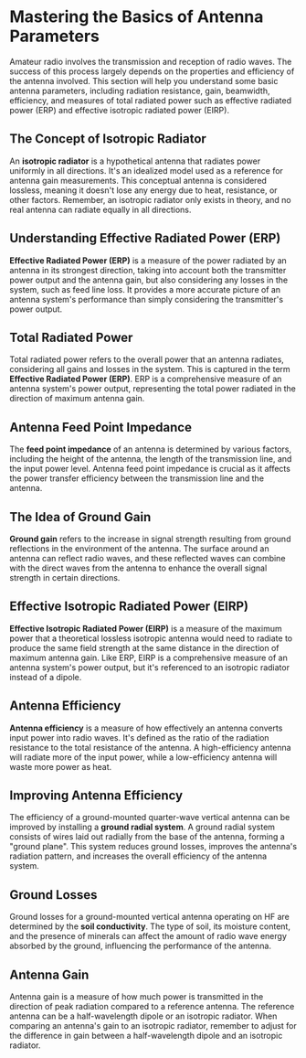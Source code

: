 # Mastering the Basics of Antenna Parameters

Amateur radio involves the transmission and reception of radio waves. The success of this process largely depends on the properties and efficiency of the antenna involved. This section will help you understand some basic antenna parameters, including radiation resistance, gain, beamwidth, efficiency, and measures of total radiated power such as effective radiated power (ERP) and effective isotropic radiated power (EIRP).

## The Concept of Isotropic Radiator

An **isotropic radiator** is a hypothetical antenna that radiates power uniformly in all directions. It's an idealized model used as a reference for antenna gain measurements. This conceptual antenna is considered lossless, meaning it doesn't lose any energy due to heat, resistance, or other factors. Remember, an isotropic radiator only exists in theory, and no real antenna can radiate equally in all directions.

## Understanding Effective Radiated Power (ERP)

**Effective Radiated Power (ERP)** is a measure of the power radiated by an antenna in its strongest direction, taking into account both the transmitter power output and the antenna gain, but also considering any losses in the system, such as feed line loss. It provides a more accurate picture of an antenna system's performance than simply considering the transmitter's power output.

## Total Radiated Power

Total radiated power refers to the overall power that an antenna radiates, considering all gains and losses in the system. This is captured in the term **Effective Radiated Power (ERP)**. ERP is a comprehensive measure of an antenna system's power output, representing the total power radiated in the direction of maximum antenna gain.

## Antenna Feed Point Impedance

The **feed point impedance** of an antenna is determined by various factors, including the height of the antenna, the length of the transmission line, and the input power level. Antenna feed point impedance is crucial as it affects the power transfer efficiency between the transmission line and the antenna. 

## The Idea of Ground Gain

**Ground gain** refers to the increase in signal strength resulting from ground reflections in the environment of the antenna. The surface around an antenna can reflect radio waves, and these reflected waves can combine with the direct waves from the antenna to enhance the overall signal strength in certain directions.

## Effective Isotropic Radiated Power (EIRP)

**Effective Isotropic Radiated Power (EIRP)** is a measure of the maximum power that a theoretical lossless isotropic antenna would need to radiate to produce the same field strength at the same distance in the direction of maximum antenna gain. Like ERP, EIRP is a comprehensive measure of an antenna system's power output, but it's referenced to an isotropic radiator instead of a dipole.

## Antenna Efficiency

**Antenna efficiency** is a measure of how effectively an antenna converts input power into radio waves. It's defined as the ratio of the radiation resistance to the total resistance of the antenna. A high-efficiency antenna will radiate more of the input power, while a low-efficiency antenna will waste more power as heat.

## Improving Antenna Efficiency

The efficiency of a ground-mounted quarter-wave vertical antenna can be improved by installing a **ground radial system**. A ground radial system consists of wires laid out radially from the base of the antenna, forming a "ground plane". This system reduces ground losses, improves the antenna's radiation pattern, and increases the overall efficiency of the antenna system.

## Ground Losses

Ground losses for a ground-mounted vertical antenna operating on HF are determined by the **soil conductivity**. The type of soil, its moisture content, and the presence of minerals can affect the amount of radio wave energy absorbed by the ground, influencing the performance of the antenna.

## Antenna Gain

Antenna gain is a measure of how much power is transmitted in the direction of peak radiation compared to a reference antenna. The reference antenna can be a half-wavelength dipole or an isotropic radiator. When comparing an antenna's gain to an isotropic radiator, remember to adjust for the difference in gain between a half-wavelength dipole and an isotropic radiator.